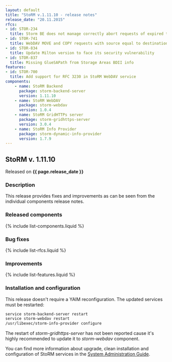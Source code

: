 ```yaml
---
layout: default
title: "StoRM v.1.11.10 - release notes"
release_date: "20.11.2015"
rfcs:
- id: STOR-234
  title: Storm BE does not manage correctly abort requests of expired tokens
- id: STOR-741
  title: WebDAV MOVE and COPY requests with source equal to destination fail with 412 instead of 403
- id: STOR-834
  title: Update Milton version to face its security vulnerability
- id: STOR-837
  title: Missing GlueSAPath from Storage Areas BDII info
features:
- id: STOR-700
  title: Add support for RFC 3230 in StoRM WebDAV service
components:
    - name: StoRM Backend
      package: storm-backend-server
      version: 1.11.10
    - name: StoRM WebDAV
      package: storm-webdav
      version: 1.0.4
    - name: StoRM GridHTTPs server
      package: storm-gridhttps-server
      version: 3.0.4
    - name: StoRM Info Provider
      package: storm-dynamic-info-provider
      version: 1.7.9
---
```


## StoRM v. 1.11.10

Released on **{{ page.release_date }}**

### Description

This release provides fixes and improvements as can be seen from the
individual components release notes.

### Released components

{% include list-components.liquid %}

### Bug fixes

{% include list-rfcs.liquid %}

### Improvements

{% include list-features.liquid %}

### Installation and configuration

This release doesn't require a YAIM reconfiguration. The updated services must
be restarted:

```bash
service storm-backend-server restart
service storm-webdav restart
/usr/libexec/storm-info-provider configure
```

The restart of *storm-gridhttps-server* has not been reported cause it's highly recommended to update it to *storm-webdav* component.

You can find more information about upgrade, clean installation and configuration of
StoRM services in the [System Administration Guide][storm-sysadmin-guide].

[storm-documentation]: {{site.baseurl}}/documentation.html
[storm-sysadmin-guide]: {{site.baseurl}}/documentation/sysadmin-guide/
